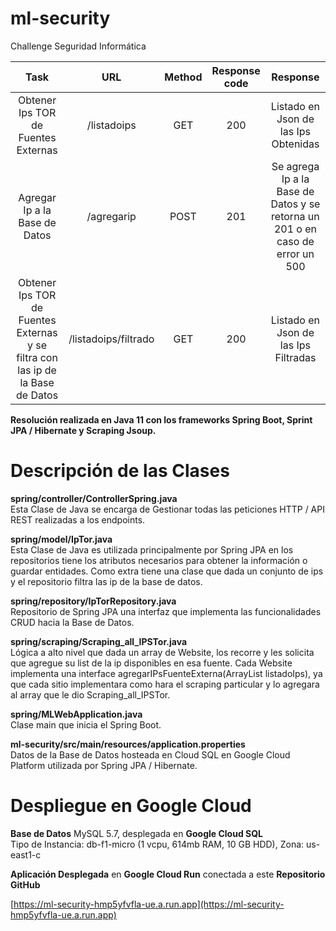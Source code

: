 # ml-security
Challenge Seguridad Informática

| Task | URL | Method | Response code | Response |
|:----:|:---:|:------:|:-------------:|:--------:|
| Obtener Ips TOR de Fuentes Externas| /listadoips | GET | 200 | Listado en Json de las Ips Obtenidas|
| Agregar Ip a la Base de Datos | /agregarip | POST | 201 | Se agrega Ip a la Base de Datos y se retorna un 201 o en caso de error un 500 | 
| Obtener Ips TOR de Fuentes Externas y se filtra con las ip de la Base de Datos | /listadoips/filtrado | GET | 200 | Listado en Json de las Ips Filtradas |

**Resolución realizada en Java 11 con los frameworks Spring Boot, Sprint JPA / Hibernate y Scraping Jsoup.**

# Descripción de las Clases

**spring/controller/ControllerSpring.java**\
Esta Clase de Java se encarga de Gestionar todas las peticiones HTTP / API REST realizadas a los endpoints.

**spring/model/IpTor.java**\
Esta Clase de Java es utilizada principalmente por Spring JPA en los repositorios tiene los atributos necesarios para obtener la información o guardar entidades. Como extra tiene una clase que dada un conjunto de ips y el repositorio filtra las ip de la base de datos.

**spring/repository/IpTorRepository.java**\
Repositorio de Spring JPA una interfaz que implementa las funcionalidades CRUD hacia la Base de Datos.

**spring/scraping/Scraping_all_IPSTor.java**\
Lógica a alto nivel que dada un array de Website, los recorre y les solicita que agregue su list de la ip disponibles en esa fuente. Cada Website implementa una interface agregarIPsFuenteExterna(ArrayList<String> listadoIps), ya que cada sitio implementara como hara el scraping particular y lo agregara al array que le dio Scraping_all_IPSTor.
  
**spring/MLWebApplication.java**\
Clase main que inicia el Spring Boot.

**ml-security/src/main/resources/application.properties**\
Datos de la Base de Datos hosteada en Cloud SQL en Google Cloud Platform utilizada por Spring JPA / Hibernate.

# Despliegue en Google Cloud
**Base de Datos** MySQL 5.7, desplegada en **Google Cloud SQL**\
Tipo de Instancia: db-f1-micro (1 vcpu, 614mb RAM, 10 GB HDD), Zona: us-east1-c

**Aplicación Desplegada** en **Google Cloud Run** conectada a este **Repositorio GitHub**

[https://ml-security-hmp5yfvfla-ue.a.run.app](https://ml-security-hmp5yfvfla-ue.a.run.app)
